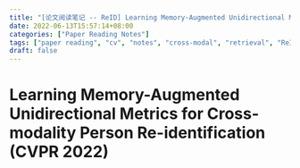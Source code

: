 ```yaml
---
title: "[论文阅读笔记 -- ReID] Learning Memory-Augmented Unidirectional Metrics for ReID (CVPR 2022)"
date: 2022-06-13T15:57:14+08:00
categories: ["Paper Reading Notes"]
tags: ["paper reading", "cv", "notes", "cross-modal", "retrieval", "ReID"]
draft: false
---
```


# Learning Memory-Augmented Unidirectional Metrics for Cross-modality Person Re-identification (CVPR 2022)
